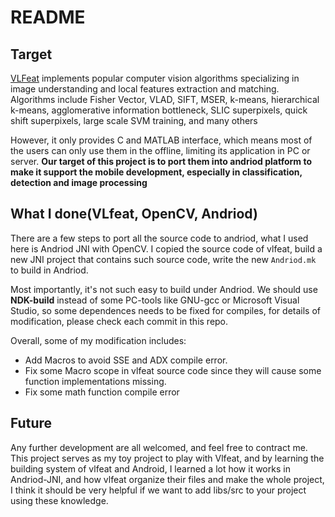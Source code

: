 README
===

## Target

[VLFeat](http://www.vlfeat.org/) implements popular computer vision algorithms specializing in image understanding and local features extraction and matching. Algorithms include Fisher Vector, VLAD, SIFT, MSER, k-means, hierarchical k-means, agglomerative information bottleneck, SLIC superpixels, quick shift superpixels, large scale SVM training, and many others

However, it only provides C and MATLAB interface, which means most of the users can only use them in the offline, limiting its application in PC or server. **Our target of this project is to port them into andriod platform to make it support the mobile development, especially in classification, detection and image processing**


## What I done(VLfeat, OpenCV, Andriod)

There are a few steps to port all the source code to andriod, what I used here is Andriod JNI with OpenCV. I copied the source code of vlfeat, build a new JNI project that contains such source code, write the new `Andriod.mk` to build in Andriod.

Most importantly, it's not such easy to build under Andriod. We should use **NDK-build** instead of some PC-tools like GNU-gcc or Microsoft Visual Studio, so some dependences needs to be fixed for compiles, for details of modification, please check each commit in this repo.

Overall, some of my modification includes:

* Add Macros to avoid SSE and ADX compile error.
* Fix some Macro scope in vlfeat source code since they will cause some function implementations missing.
* Fix some math function compile error


## Future

Any further development are all welcomed, and feel free to contract me. This project serves as my toy project to play with Vlfeat, and by learning the building system of vlfeat and Android, I learned a lot how it works in Andriod-JNI, and how vlfeat organize their files and make the whole project, I think it should be very helpful if we want to add libs/src to your project using these knowledge.
